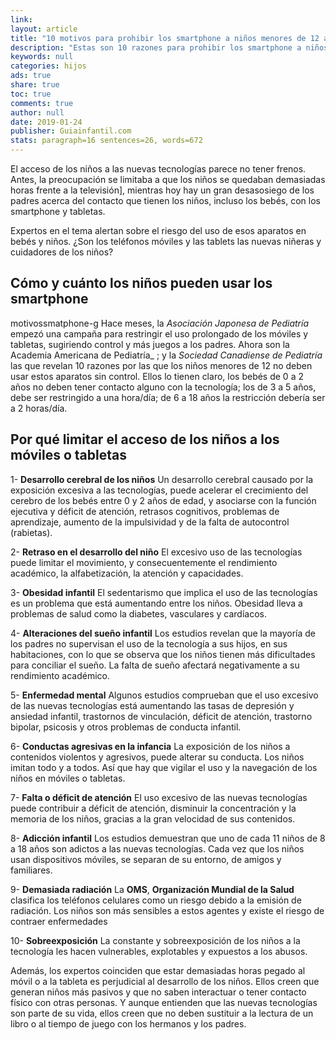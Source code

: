```yaml
---
link: 
layout: article
title: "10 motivos para prohibir los smartphone a niños menores de 12 años"
description: "Estas son 10 razones para prohibir los smartphone a niños menores de 12 años. Los bebés de 0 a 2 años no deben tener contacto alguno con la tecnología; los de 3 a 5 años, debe ser restringido a una hora/día; y a los de 6 a 18 años la restricción debería ser a 2 horas/día. Te contamos por qué no es recomendable que los niños accedan a la tecnología en edades muy tempranas."
keywords: null
categories: hijos
ads: true
share: true
toc: true
comments: true
author: null
date: 2019-01-24
publisher: Guiainfantil.com
stats: paragraph=16 sentences=26, words=672
---
```

El acceso de los niños a las nuevas tecnologías parece no tener frenos. Antes, la preocupación se limitaba a que los niños se quedaban demasiadas horas frente a la televisión], mientras hoy hay un gran desasosiego de los padres acerca del contacto que tienen los niños, incluso los bebés, con los smartphone y tabletas.

Expertos en el tema alertan sobre el riesgo del uso de esos aparatos en bebés y niños. ¿Son los teléfonos móviles y las tablets las nuevas niñeras y cuidadores de los niños?

## Cómo y cuánto los niños pueden usar los smartphone

motivossmatphone-g 
Hace meses, la _Asociación Japonesa de Pediatría_ empezó una campaña para restringir el uso prolongado de los móviles y tabletas, sugiriendo control y más juegos a los padres. Ahora son la Academia Americana de Pediatría_ ; y la _Sociedad Canadiense de Pediatría_ las que revelan 10 razones por las que los niños menores de 12 no deben usar estos aparatos sin control. Ellos lo tienen claro, los bebés de 0 a 2 años no deben tener contacto alguno con la tecnología; los de 3 a 5 años, debe ser restringido a una hora/día; de 6 a 18 años la restricción debería ser a 2 horas/día.

## Por qué limitar el acceso de los niños a los móviles o tabletas

1- **Desarrollo cerebral de los niños**
Un desarrollo cerebral causado por la exposición excesiva a las tecnologías, puede acelerar el crecimiento del cerebro de los bebés entre 0 y 2 años de edad, y asociarse con la función ejecutiva y déficit de atención, retrasos cognitivos, problemas de aprendizaje, aumento de la impulsividad y de la falta de autocontrol (rabietas).

2- **Retraso en el desarrollo del niño**
El excesivo uso de las tecnologías puede limitar el movimiento, y consecuentemente el rendimiento académico, la alfabetización, la atención y capacidades.

3- **Obesidad infantil**
El sedentarismo que implica el uso de las tecnologías es un problema que está aumentando entre los niños. Obesidad lleva a problemas de salud como la diabetes, vasculares y cardíacos.

4- **Alteraciones del sueño infantil**
Los estudios revelan que la mayoría de los padres no supervisan el uso de la tecnología a sus hijos, en sus habitaciones, con lo que se observa que los niños tienen más dificultades para conciliar el sueño. La falta de sueño afectará negativamente a su rendimiento académico.

5- **Enfermedad mental**
Algunos estudios comprueban que el uso excesivo de las nuevas tecnologías está aumentando las tasas de depresión y ansiedad infantil, trastornos de vinculación, déficit de atención, trastorno bipolar, psicosis y otros problemas de conducta infantil.

6- **Conductas agresivas en la infancia**
La exposición de los niños a contenidos violentos y agresivos, puede alterar su conducta. Los niños imitan todo y a todos. Así que hay que vigilar el uso y la navegación de los niños en móviles o tabletas.

7- **Falta o déficit de atención**
El uso excesivo de las nuevas tecnologías puede contribuir a déficit de atención, disminuir la concentración y la memoria de los niños, gracias a la gran velocidad de sus contenidos.

8- **Adicción infantil**
Los estudios demuestran que uno de cada 11 niños de 8 a 18 años son adictos a las nuevas tecnologías. Cada vez que los niños usan dispositivos móviles, se separan de su entorno, de amigos y familiares.

9- **Demasiada radiación**
La **OMS**, **Organización Mundial de la Salud** clasifica los teléfonos celulares como un riesgo debido a la emisión de radiación. Los niños son más sensibles a estos agentes y existe el riesgo de contraer enfermedades

10- **Sobreexposición**
La constante y sobreexposición de los niños a la tecnología les hacen vulnerables, explotables y expuestos a los abusos.

Además, los expertos coinciden que estar demasiadas horas pegado al móvil o a la tableta es perjudicial al desarrollo de los niños. Ellos creen que generan niños más pasivos y que no saben interactuar o tener contacto físico con otras personas. Y aunque entienden que las nuevas tecnologías son parte de su vida, ellos creen que no deben sustituir a la lectura de un libro o al tiempo de juego con los hermanos y los padres.
